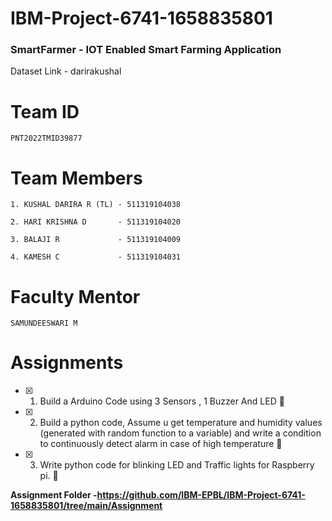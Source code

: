 # IBM-Project-6741-1658835801
### SmartFarmer - IOT Enabled Smart Farming Application
Dataset Link - darirakushal

# Team ID
```
PNT2022TMID39877
```

# Team Members

```
1. KUSHAL DARIRA R (TL) - 511319104038 

2. HARI KRISHNA D       - 511319104020

3. BALAJI R             - 511319104009

4. KAMESH C             - 511319104031
```

# Faculty Mentor

```
SAMUNDEESWARI M
```

# Assignments

- [x] 1. Build a Arduino Code using 3 Sensors , 1 Buzzer And LED :tada:

- [x] 2. Build a python code, Assume u get temperature and humidity values (generated with random function to a variable) and write a 
         condition to continuously detect alarm in case of high temperature :tada:
         
- [x] 3. Write python code for blinking LED and Traffic lights for Raspberry pi. :tada:

**Assignment Folder -https://github.com/IBM-EPBL/IBM-Project-6741-1658835801/tree/main/Assignment**

